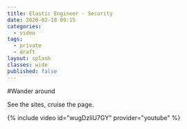 ```yaml
---
title: Elastic Engineer - Security
date: 2020-02-18 09:15
categories:
  - video
tags:
  - private
  - draft
layout: splash
classes: wide
published: false
---
```


#Wander around

See the sites, cruise the page. 

{% include video id="wugDzliU7GY" provider="youtube" %}
